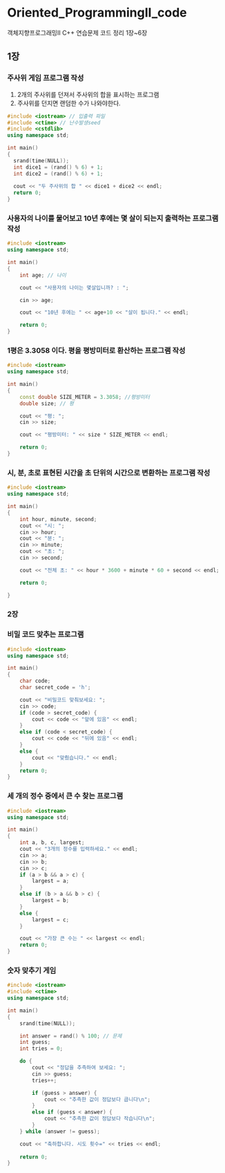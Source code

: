 # Oriented_ProgrammingII_code
객체지향프로그래밍II C++ 연습문제 코드 정리 1장~6장

## 1장

### 주사위 게임 프로그램 작성

1. 2개의 주사위를 던져서 주사위의 합을 표시하는 프로그램
2. 주사위를 던지면 랜덤한 수가 나와야한다.

```c++
#include <iostream> // 입출력 파일
#include <ctime> // 난수발생seed
#include <cstdlib>
using namespace std;

int main()
{
  srand(time(NULL));
  int dice1 = (rand() % 6) + 1;
  int dice2 = (rand() % 6) + 1;
  
  cout << "두 주사위의 합 " << dice1 + dice2 << endl;
  return 0;
}
```

### 사용자의 나이를 물어보고 10년 후에는 몇 살이 되는지 출력하는 프로그램 작성
```c++
#include <iostream>
using namespace std;

int main()
{
	int age; // 나이

	cout << "사용자의 나이는 몇살입니까? : ";

	cin >> age;

	cout << "10년 후에는 " << age+10 << "살이 됩니다." << endl;

	return 0;
}
```

### 1평은 3.3058 이다. 평을 평방미터로 환산하는 프로그램 작성
```c++
#include <iostream>
using namespace std;

int main()
{
	const double SIZE_METER = 3.3058; //평방미터
	double size; // 평

	cout << "평: ";
	cin >> size;

	cout << "평방미터: " << size * SIZE_METER << endl;

	return 0;
}
```

### 시, 분, 초로 표현된 시간을 초 단위의 시간으로 변환하는 프로그램 작성
```c++
#include <iostream>
using namespace std;

int main()
{
	int hour, minute, second;
	cout << "시: ";
	cin >> hour;
	cout << "분: ";
	cin >> minute;
	cout << "초: ";
	cin >> second;

	cout << "전체 초: " << hour * 3600 + minute * 60 + second << endl;

	return 0;

}
```

### 2장

### 비밀 코드 맞추는 프로그램
```c++
#include <iostream>
using namespace std;

int main()
{
	char code;
	char secret_code = 'h';

	cout << "비밀코드 맞춰보세요: ";
	cin >> code;
	if (code > secret_code) {
		cout << code << "앞에 있음" << endl;
	}
	else if (code < secret_code) {
		cout << code << "뒤에 있음" << endl;
	}
	else {
		cout << "맞췄습니다." << endl;
	}
	return 0;
}
```

### 세 개의 정수 중에서 큰 수 찾는 프로그램

```c++
#include <iostream>
using namespace std;

int main()
{
	int a, b, c, largest;
	cout << "3개의 정수를 입력하세요." << endl;
	cin >> a;
	cin >> b;
	cin >> c;
	if (a > b && a > c) {
		largest = a;
	}
	else if (b > a && b > c) {
		largest = b;
	}
	else {
		largest = c;
	}

	cout << "가장 큰 수는 " << largest << endl;
	return 0;
}
```

### 숫자 맞추기 게임
```c++
#include <iostream>
#include <ctime>
using namespace std;

int main()
{
	srand(time(NULL));

	int answer = rand() % 100; // 문제
	int guess;
	int tries = 0;

	do {
		cout << "정답을 추측하여 보세요: ";
		cin >> guess;
		tries++;

		if (guess > answer) {
			cout << "추측한 값이 정답보다 큽니다\n";
		}
		else if (guess < answer) {
			cout << "추측한 값이 정답보다 작습니다\n";
		}
	} while (answer != guess);

	cout << "축하합니다. 시도 횟수=" << tries << endl;
	
	return 0;
}
```

